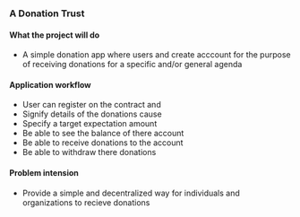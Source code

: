 ### A Donation Trust

#### What the project will do
- A simple donation app where users and create acccount for the purpose of receiving donations for a specific and/or general agenda

#### Application workflow
- User can register on the contract and 
- Signify details of the donations cause
- Specify a target expectation amount
- Be able to see the balance of there account 
- Be able to receive donations to the account
- Be able to withdraw there donations 

#### Problem intension
- Provide a simple and decentralized way for individuals and organizations to recieve donations
